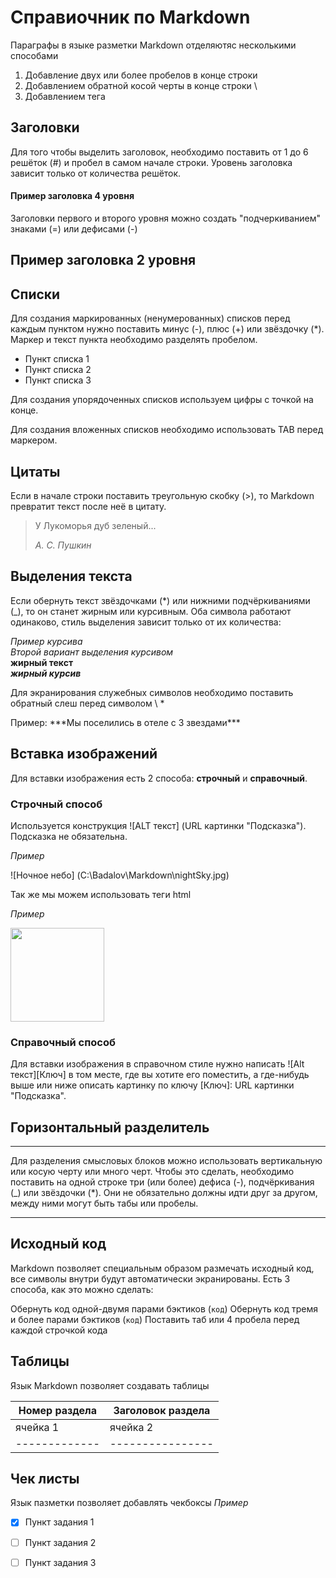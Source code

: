 # Справиочник по Markdown

Параграфы в языке разметки Markdown отделяютяс несколькими способами

1. Добавление двух или более пробелов в конце строки  
2. Добавлением обратной косой черты в конце строки \
3. Добавлением тега <br>

## Заголовки

Для того чтобы выделить заголовок, необходимо поставить от 1 до 6 решёток (#) и пробел в самом начале строки. Уровень заголовка зависит только от количества решёток.

#### Пример заголовка 4 уровня

Заголовки первого и второго уровня можно создать "подчеркиванием" знаками (=) или дефисами (-)

Пример заголовка 2 уровня
-------------------------

## Списки

Для создания маркированных (ненумерованных) списков перед каждым пунктом нужно поставить минус (-), плюс (+) или звёздочку (*). Маркер и текст пункта необходимо разделять пробелом.

* Пункт списка 1
* Пункт списка 2
* Пункт списка 3

Для создания упорядоченных списков используем цифры с точкой на конце.

Для создания вложенных списков необходимо использовать TAB перед маркером.

## Цитаты

Если в начале строки поставить треугольную скобку (>), то Markdown превратит текст после неё в цитату.

> У Лукоморья дуб зеленый...
>
> *А. С. Пушкин*

## Выделения текста

Если обернуть текст звёздочками (*) или нижними подчёркиваниями (_), то он станет жирным или курсивным. Оба символа работают одинаково, стиль выделения зависит только от их количества:

*Пример курсива*\
_Второй вариант выделения курсивом_\
**жирный текст**\
_**жирный курсив**_

Для экранирования служебных символов необходимо поставить обратный слеш перед символом \ *

Пример: \*\*\*Мы поселились в отеле с 3 звездами\*\*\*

## Вставка изображений

Для вставки изображения есть 2 способа: **строчный** и **справочный**.

### Строчный способ

Используется конструкция ![ALT текст] (URL картинки "Подсказка"). Подсказка не обязательна.

*Пример* 

![Ночное небо] (C:\Badalov\Markdown\nightSky.jpg)

Так же мы можем использовать теги html

*Пример*

<img src="C:\Badalov\Markdown\nightSky.jpg" width="150px">

### Справочный способ

Для вставки изображения в справочном стиле нужно написать !⁠[Alt текст]​[Ключ] в том месте, где вы хотите его поместить, а где-нибудь выше или ниже описать картинку по ключу [Ключ]: URL картинки "Подсказка".

## Горизонтальный разделитель

- - -

Для разделения смысловых блоков можно использовать вертикальную или косую черту или много черт. Чтобы это сделать, необходимо поставить на одной строке три (или более) дефиса (-), подчёркивания (_) или звёздочки (*). Они не обязательно должны идти друг за другом, между ними могут быть табы или пробелы.

*************

## Исходный код

Markdown позволяет специальным образом размечать исходный код, все символы внутри будут автоматически экранированы. Есть 3 способа, как это можно сделать:

Обернуть код одной-двумя парами бэктиков (`код`)
Обернуть код тремя и более парами бэктиков (```код```)
Поставить таб или 4 пробела перед каждой строчкой кода

## Таблицы

Язык Markdown позволяет создавать таблицы

| Номер раздела | Заголовок раздела |
| ------------- | ----------------- |
| ячейка 1 | ячейка 2 |
| ------------- | ---------------- |

## Чек листы

Язык пазметки позволяет добавлять чекбоксы
*Пример*

- [X] Пункт задания 1
- [ ] Пункт задания 2
- [ ] Пункт задания 3

